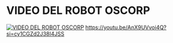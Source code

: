 # VIDEO DEL ROBOT OSCORP

[![VIDEO DEL ROBOT OSCORP](https://img.youtube.com/vi/hP1flFgDdLQ/0.jpg)](https://www.youtube.com/watch?v=hP1flFgDdLQ "VIDEO DEL ROBOT OSCORP "
)
https://youtu.be/AnX9UVvoi4Q?si=cy1CGZd2J38I4JSS
